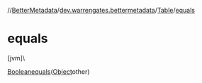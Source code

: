 //[BetterMetadata](../../../index.md)/[dev.warrengates.bettermetadata](../index.md)/[Table](index.md)/[equals](equals.md)

# equals

[jvm]\

[Boolean](https://docs.oracle.com/javase/8/docs/api/java/lang/Boolean.html)[equals](equals.md)([Object](https://docs.oracle.com/javase/8/docs/api/java/lang/Object.html)other)
